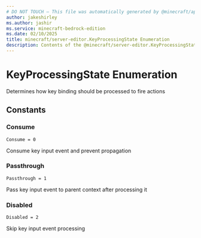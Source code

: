 ```yaml
---
# DO NOT TOUCH — This file was automatically generated by @minecraft/api-docs-generator, to report problems file an issue at https://github.com/Mojang/minecraft-scripting-libraries
author: jakeshirley
ms.author: jashir
ms.service: minecraft-bedrock-edition
ms.date: 02/10/2025
title: minecraft/server-editor.KeyProcessingState Enumeration
description: Contents of the @minecraft/server-editor.KeyProcessingState enumeration.
---
```

# KeyProcessingState Enumeration

Determines how key binding should be processed to fire actions

## Constants
### **Consume**
`Consume = 0`

Consume key input event and prevent propagation
### **Passthrough**
`Passthrough = 1`

Pass key input event to parent context after processing it
### **Disabled**
`Disabled = 2`

Skip key input event processing
